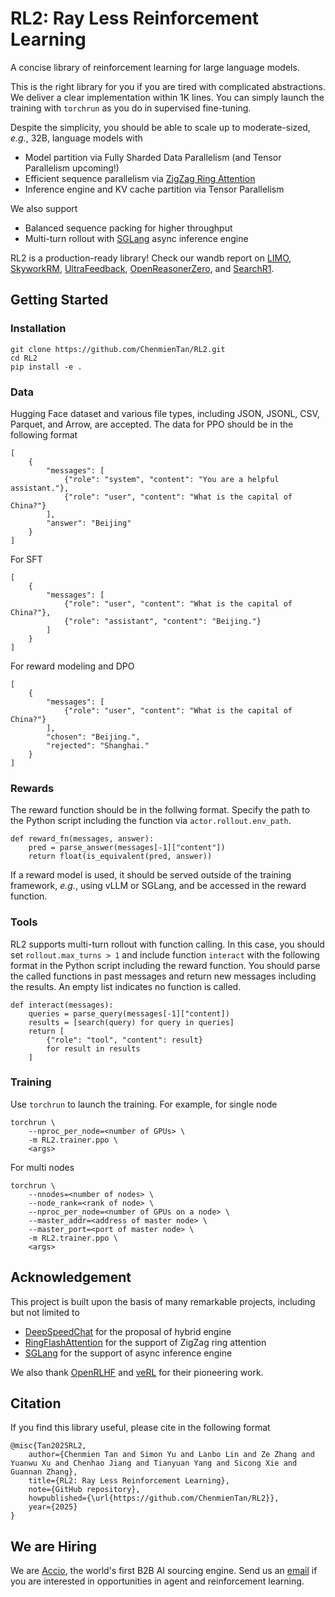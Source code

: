 # RL2: Ray Less Reinforcement Learning

A concise library of reinforcement learning for large language models.

This is the right library for you if you are tired with complicated abstractions.
We deliver a clear implementation within 1K lines.
You can simply launch the training with `torchrun` as you do in supervised fine-tuning.

Despite the simplicity, you should be able to scale up to moderate-sized, *e.g.*, 32B, language models with

* Model partition via Fully Sharded Data Parallelism (and Tensor Parallelism upcoming!)
* Efficient sequence parallelism via [ZigZag Ring Attention](https://github.com/zhuzilin/ring-flash-attention)
* Inference engine and KV cache partition via Tensor Parallelism

We also support

* Balanced sequence packing for higher throughput
* Multi-turn rollout with [SGLang](https://github.com/sgl-project/sglang) async inference engine

RL2 is a production-ready library! Check our wandb report on [LIMO](https://wandb.ai/chenmientan/LIMO_archive), [SkyworkRM](https://wandb.ai/chenmientan/SkyworkRM_archive), [UltraFeedback](https://wandb.ai/chenmientan/UltraFeedback_archive), [OpenReasonerZero](https://wandb.ai/chenmientan/OpenReasonerZero_archive), and [SearchR1](https://wandb.ai/chenmientan/SearchR1_archive).

## Getting Started


### Installation

```
git clone https://github.com/ChenmienTan/RL2.git
cd RL2
pip install -e .
```


### Data

Hugging Face dataset and various file types, including JSON, JSONL, CSV, Parquet, and Arrow, are accepted.
The data for PPO should be in the following format

```
[
    {
        "messages": [
            {"role": "system", "content": "You are a helpful assistant."},
            {"role": "user", "content": "What is the capital of China?"}
        ],
        "answer": "Beijing"
    }
]
```
For SFT
```
[
    {
        "messages": [
            {"role": "user", "content": "What is the capital of China?"},
            {"role": "assistant", "content": "Beijing."}
        ]
    }
]
```
For reward modeling and DPO
```
[
    {
        "messages": [
            {"role": "user", "content": "What is the capital of China?"}
        ],
        "chosen": "Beijing.",
        "rejected": "Shanghai."
    }
]
```

### Rewards

The reward function should be in the follwing format.
Specify the path to the Python script including the function via `actor.rollout.env_path`.

```
def reward_fn(messages, answer):
    pred = parse_answer(messages[-1]["content"])
    return float(is_equivalent(pred, answer))
```

If a reward model is used, it should be served outside of the training framework, *e.g.*, using vLLM or SGLang, and be accessed in the reward function.

### Tools

RL2 supports multi-turn rollout with function calling.
In this case, you should set `rollout.max_turns > 1` and include function `interact` with the following format in the Python script including the reward function.
You should parse the called functions in past messages and return new messages including the results.
An empty list indicates no function is called.

```
def interact(messages):
    queries = parse_query(messages[-1]["content])
    results = [search(query) for query in queries]
    return [
        {"role": "tool", "content": result}
        for result in results
    ]
```

### Training

Use `torchrun` to launch the training. For example, for single node
```
torchrun \
    --nproc_per_node=<number of GPUs> \
    -m RL2.trainer.ppo \
    <args>
```
For multi nodes
```
torchrun \
    --nnodes=<number of nodes> \
    --node_rank=<rank of node> \
    --nproc_per_node=<number of GPUs on a node> \
    --master_addr=<address of master node> \
    --master_port=<port of master node> \
    -m RL2.trainer.ppo \
    <args>
```

## Acknowledgement

This project is built upon the basis of many remarkable projects, including but not limited to
* [DeepSpeedChat](https://github.com/deepspeedai/DeepSpeedExamples/tree/master/applications/DeepSpeed-Chat) for the proposal of hybrid engine
* [RingFlashAttention](https://github.com/zhuzilin/ring-flash-attention) for the support of ZigZag ring attention
* [SGLang](https://github.com/sgl-project/sglang) for the support of async inference engine

We also thank [OpenRLHF](https://github.com/OpenRLHF/OpenRLHF) and [veRL](https://github.com/volcengine/verl) for their pioneering work.

## Citation
If you find this library useful, please cite in the following format
```
@misc{Tan2025RL2,
    author={Chenmien Tan and Simon Yu and Lanbo Lin and Ze Zhang and Yuanwu Xu and Chenhao Jiang and Tianyuan Yang and Sicong Xie and Guannan Zhang},
    title={RL2: Ray Less Reinforcement Learning},
    note={GitHub repository},
    howpublished={\url{https://github.com/ChenmienTan/RL2}},
    year={2025}
}
```

## We are Hiring

We are [Accio](https://www.accio.com/), the world's first B2B AI sourcing engine.
Send us an [email](mailto:accio241112@gmail.com) if you are interested in opportunities in agent and reinforcement learning.
